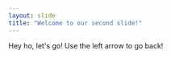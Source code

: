 ```yaml
---
layout: slide
title: "Welcome to our second slide!"
---
```

Hey ho, let's go!
Use the left arrow to go back!
